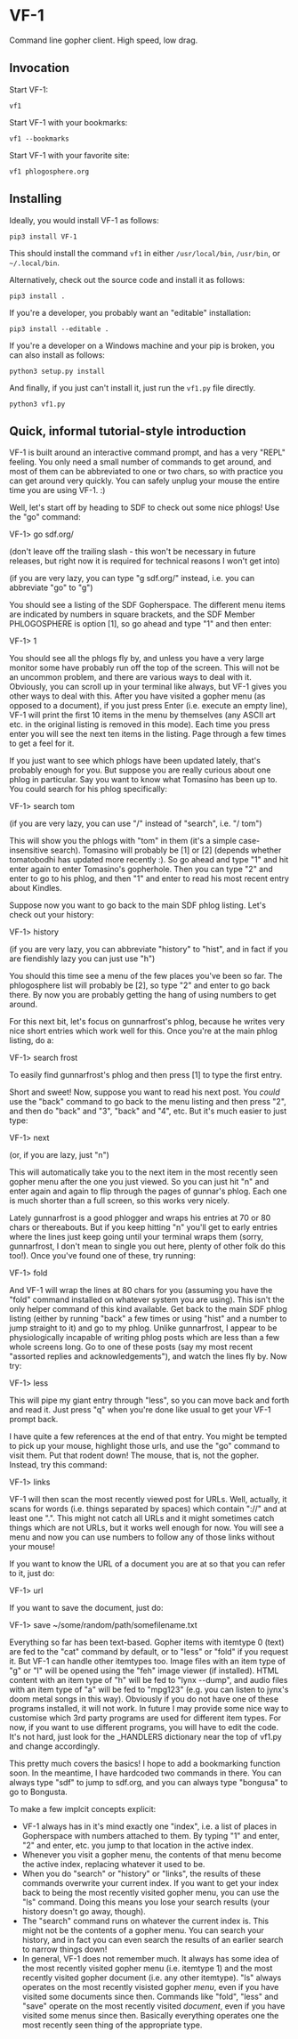 # VF-1
Command line gopher client.  High speed, low drag.

## Invocation

Start VF-1:

```
vf1
```

Start VF-1 with your bookmarks:

```
vf1 --bookmarks
```

Start VF-1 with your favorite site:

```
vf1 phlogosphere.org
```

## Installing

Ideally, you would install VF-1 as follows:

```
pip3 install VF-1
```

This should install the command `vf1` in either `/usr/local/bin`,
`/usr/bin`, or `~/.local/bin`.

Alternatively, check out the source code and install it as follows:

```
pip3 install .
```

If you're a developer, you probably want an "editable" installation:

```
pip3 install --editable .
```

If you're a developer on a Windows machine and your pip is broken, you
can also install as follows:

```
python3 setup.py install
```

And finally, if you just can't install it, just run the `vf1.py`
file directly.

```
python3 vf1.py
```

## Quick, informal tutorial-style introduction

VF-1 is built around an interactive command prompt, and has a very "REPL"
feeling.  You only need a small number of commands to get around, and most of
them can be abbreviated to one or two chars, so with practice you can get
around very quickly.  You can safely unplug your mouse the entire time you
are using VF-1. :)

Well, let's start off by heading to SDF to check out some nice phlogs!  Use the
"go" command:

VF-1> go sdf.org/

(don't leave off the trailing slash - this won't be necessary in future
releases, but right now it is required for technical reasons I won't get into)

(if you are very lazy, you can type "g sdf.org/" instead, i.e. you can
abbreviate "go" to "g")

You should see a listing of the SDF Gopherspace.  The different menu items are
indicated by numbers in square brackets, and the SDF Member PHLOGOSPHERE is
option [1], so go ahead and type "1" and then enter:

VF-1> 1

You should see all the phlogs fly by, and unless you have a very large monitor
some have probably run off the top of the screen.  This will not be an uncommon
problem, and there are various ways to deal with it.  Obviously, you can scroll
up in your terminal like always, but VF-1 gives you other ways to deal with
this.  After you have visited a gopher menu (as opposed to a document), if you
just press Enter (i.e. execute an empty line), VF-1 will print the first 10
items in the menu by themselves (any ASCII art etc. in the original listing is
removed in this mode).  Each time you press enter you will see the next ten
items in the listing.  Page through a few times to get a feel for it.

If you just want to see which phlogs have been updated lately, that's probably
enough for you.  But suppose you are really curious about one phlog in
particular.  Say you want to know what Tomasino has been up to.  You could
search for his phlog specifically:

VF-1> search tom

(if you are very lazy, you can use "/" instead of "search", i.e. "/ tom")

This will show you the phlogs with "tom" in them (it's a simple case-insensitive
search).  Tomasino will probably be [1] or [2] (depends whether tomatobodhi has
updated more recently :).  So go ahead and type "1" and hit enter again to enter
Tomasino's gopherhole.  Then you can type "2" and enter to go to his phlog, and
then "1" and enter to read his most recent entry about Kindles.

Suppose now you want to go back to the main SDF phlog listing.  Let's check out
your history:

VF-1> history

(if you are very lazy, you can abbreviate "history" to "hist", and in fact if
you are fiendishly lazy you can just use "h")

You should this time see a menu of the few places you've been so far.  The
phlogosphere list will probably be [2], so type "2" and enter to go back there.
By now you are probably getting the hang of using numbers to get around.

For this next bit, let's focus on gunnarfrost's phlog, because he writes very
nice short entries which work well for this.  Once you're at the main phlog
listing, do a:

VF-1> search frost

To easily find gunnarfrost's phlog and then press [1] to type the first entry.

Short and sweet!  Now, suppose you want to read his next post.  You *could* use
the "back" command to go back to the menu listing and then press "2", and then
do "back" and "3", "back" and "4", etc.  But it's much easier to just type:

VF-1> next

(or, if you are lazy, just "n")

This will automatically take you to the next item in the most recently seen
gopher menu after the one you just viewed.  So you can just hit "n" and enter
again and again to flip through the pages of gunnar's phlog.  Each one is much
shorter than a full screen, so this works very nicely.

Lately gunnarfrost is a good phlogger and wraps his entries at 70 or 80 chars or
thereabouts.  But if you keep hitting "n" you'll get to early entries where the
lines just keep going until your terminal wraps them (sorry, gunnarfrost, I
don't mean to single you out here, plenty of other folk do this too!).  Once
you've found one of these, try running:

VF-1> fold

And VF-1 will wrap the lines at 80 chars for you (assuming you have the "fold"
command installed on whatever system you are using).  This isn't the only helper
command of this kind available.  Get back to the main SDF phlog listing (either
by running "back" a few times or using "hist" and a number to jump straight to
it) and go to my phlog.  Unlike gunnarfrost, I appear to be physiologically
incapable of writing phlog posts which are less than a few whole screens long.
Go to one of these posts (say my most recent "assorted replies and
acknowledgements"), and watch the lines fly by.  Now try:

VF-1> less

This will pipe my giant entry through "less", so you can move back and forth and
read it.  Just press "q" when you're done like usual to get your VF-1 prompt
back.

I have quite a few references at the end of that entry.  You might be tempted to
pick up your mouse, highlight those urls, and use the "go" command to visit
them.  Put that rodent down!  The mouse, that is, not the gopher.  Instead, try
this command:

VF-1> links

VF-1 will then scan the most recently viewed post for URLs.  Well, actually, it
scans for words (i.e. things separated by spaces) which contain "://" and at
least one ".".  This might not catch all URLs and it might sometimes catch
things which are not URLs, but it works well enough for now.  You will see a
menu and now you can use numbers to follow any of those links without your
mouse!

If you want to know the URL of a document you are at so that you can refer to
it, just do:

VF-1> url

If you want to save the document, just do:

VF-1> save ~/some/random/path/somefilename.txt

Everything so far has been text-based.  Gopher items with itemtype 0 (text) are
fed to the "cat" command by default, or to "less" or "fold" if you request it.
But VF-1 can handle other itemtypes too.  Image files with an item type of "g"
or "I" will be opened using the "feh" image viewer (if installed).  HTML
content with an item type of "h" will be fed to "lynx --dump", and audio files
with an item type of "a" will be fed to "mpg123" (e.g. you can listen to jynx's
doom metal songs in this way).  Obviously if you do not have one of these
programs installed, it will not work.  In future I may provide some nice way to
customise which 3rd party programs are used for different item types.  For now,
if you want to use different programs, you will have to edit the code.  It's not
hard, just look for the _HANDLERS dictionary near the top of vf1.py and change
accordingly.

This pretty much covers the basics!  I hope to add a bookmarking function soon.
In the meantime, I have hardcoded two commands in there.  You can always type
"sdf" to jump to sdf.org, and you can always type "bongusa" to go to Bongusta.

To make a few implcit concepts explicit:

* VF-1 always has in it's mind exactly one "index", i.e. a list of places in
  Gopherspace with numbers attached to them.  By typing "1" and enter, "2" and
  enter, etc. you jump to that location in the active index.
* Whenever you visit a gopher menu, the contents of that menu become the active
  index, replacing whatever it used to be.
* When you do "search" or "history" or "links", the results of these commands
  overwrite your current index.  If you want to get your index back to being
  the most recently visited gopher menu, you can use the "ls" command.  Doing
  this means you lose your search results (your history doesn't go away,
  though).
* The "search" command runs on whatever the current index is.  This might not
  be the contents of a gopher menu.  You can search your history, and in fact
  you can even search the results of an earlier search to narrow things down!
* In general, VF-1 does not remember much.  It always has some idea of the most
  recently visited gopher menu (i.e. itemtype 1) and the most recently visited
  gopher document (i.e. any other itemtype).  "ls" always operates on the most
  recently visisted gopher *menu*, even if you have visited some documents since
  then.  Commands like "fold", "less" and "save" operate on the most recently
  visited *document*, even if you have visited some menus since then.  Basically
  everything operates one the most recently seen thing of the appropriate type.
